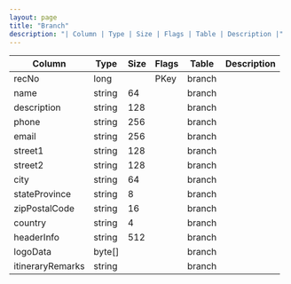 ```yaml
---
layout: page
title: "Branch"
description: "| Column | Type | Size | Flags | Table | Description |"
---
```




| Column | Type | Size | Flags | Table | Description |
| ------ | ---- | ---- | ----- | ----- | ----------- |
| recNo | long |  | PKey | branch | 
| name | string | 64 |  | branch | 
| description | string | 128 |  | branch | 
| phone | string | 256 |  | branch | 
| email | string | 256 |  | branch | 
| street1 | string | 128 |  | branch | 
| street2 | string | 128 |  | branch | 
| city | string | 64 |  | branch | 
| stateProvince | string | 8 |  | branch | 
| zipPostalCode | string | 16 |  | branch | 
| country | string | 4 |  | branch | 
| headerInfo | string | 512 |  | branch | 
| logoData | byte[] |  |  | branch | 
| itineraryRemarks | string |  |  | branch | 


